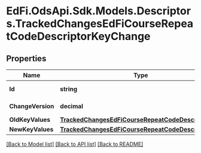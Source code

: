 # EdFi.OdsApi.Sdk.Models.Descriptors.TrackedChangesEdFiCourseRepeatCodeDescriptorKeyChange

## Properties

Name | Type | Description | Notes
------------ | ------------- | ------------- | -------------
**Id** | **string** | Resource identifier | [optional] 
**ChangeVersion** | **decimal** | Change version | [optional] 
**OldKeyValues** | [**TrackedChangesEdFiCourseRepeatCodeDescriptorKey**](TrackedChangesEdFiCourseRepeatCodeDescriptorKey.md) |  | [optional] 
**NewKeyValues** | [**TrackedChangesEdFiCourseRepeatCodeDescriptorKey**](TrackedChangesEdFiCourseRepeatCodeDescriptorKey.md) |  | [optional] 

[[Back to Model list]](../README.md#documentation-for-models) [[Back to API list]](../README.md#documentation-for-api-endpoints) [[Back to README]](../README.md)

